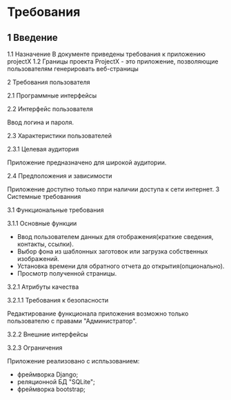 # Требования
## 1 Введение
1.1 Назначение 
В документе приведены требования к приложению projectX
1.2 Границы проекта
ProjectX - это приложение, позволяющие пользователям генерировать веб-страницы

2 Требования пользователя

2.1 Программные интерфейсы

2.2 Интерфейс пользователя

Ввод логина и пароля.

2.3 Характеристики пользователей

2.3.1 Целевая аудитория

Приложение предназначено для широкой аудитории.

2.4 Предположения и зависимости

Приложение доступно только ппри наличии доступа к сети интернет.
3 Системные требованния

3.1 Функциональные требования

3.1.1 Основные функции

- Ввод пользователем данных для отображения(краткие сведения, контакты, ссылки).
- Выбор фона из шаблонных заготовок или загрузка собственных изображений.
- Установка времени для обратного отчета до открытия(опционально).
- Просмотр полученной страницы. 

3.2.1 Атрибуты качества

3.2.1.1 Требования к безопасности

Редактирование функционала приложения возможно только пользователю с правами "Администратор". 

3.2.2 Внешние интерфейсы

3.2.3 Ограничения

Приложение реализовано с испльзованием:

- фреймворка Django;
- реляционной БД "SQLite";
- фреймворка bootstrap;
